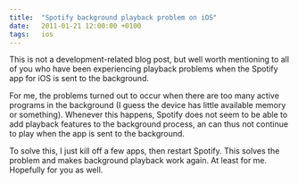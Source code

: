 ```yaml
---
title:	"Spotify background playback problem on iOS"
date:	2011-01-21 12:00:00 +0100
tags: 	ios
---
```



This is not a development-related blog post, but well worth mentioning to all of
you who have been experiencing playback problems when the Spotify app for iOS is
sent to the background.

For me, the problems turned out to occur when there are too many active programs
in the background (I guess the device has little available memory or something).
Whenever this happens, Spotify does not seem to be able to add playback features
to the background process, an can thus not continue to play when the app is sent
to the background.

To solve this, I just kill off a few apps, then restart Spotify. This solves the
problem and makes background playback work again. At least for me. Hopefully for
you as well.

